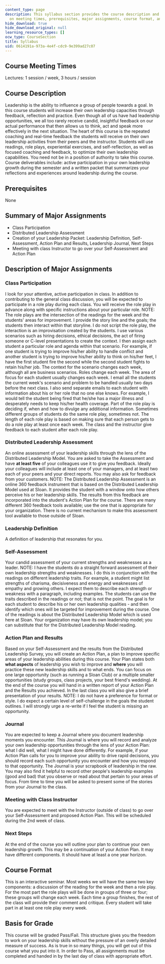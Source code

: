 ```yaml
---
content_type: page
description: This syllabus section provides the course description and information
  on meeting times, prerequisites, major assignments, course format, and grading.
hide_download: true
hide_download_original: null
learning_resource_types: []
ocw_type: CourseSection
title: Syllabus
uid: 0614191a-973a-4e4f-cdc9-9e399ad27c07
---
```


Course Meeting Times
--------------------

Lectures: 1 session / week, 3 hours / session

Course Description
------------------

Leadership is the ability to influence a group of people towards a goal. In this course students will increase their own leadership capacities through feedback, reflection and practice. Even though all of us have had leadership opportunities, we all too rarely receive candid, insightful feedback on our actual performance that then allows us to think, act and speak more effectively in the next situation. The heart of this course is the repeated coaching and real-time feedback the students will receive on their own leadership activities from their peers and the instructor. Students will use readings, role plays, experiential exercises, and self-reflection, as well as focused coaching and feedback, to optimize their own leadership capabilities. You need not be in a position of authority to take this course. Course deliverables include: active participation in your own leadership growth during the semester and a written packet that summarizes your reflections and experiences around leadership during the course.

Prerequisites
-------------

None

Summary of Major Assignments
----------------------------

*   Class Participation
*   Distributed Leadership Assessment
*   Creation of your Leadership Packet: Leadership Definition, Self-Assessment, Action Plan and Results, Leadership Journal, Next Steps
*   Meeting with class Instructor to go over your Self-Assessment and Action Plan

Description of Major Assignments
--------------------------------

### Class Participation

I look for your attentive, active participation in class. In addition to contributing to the general class discussion, you will be expected to participate in a role play during each class. You will receive the role play in advance along with specific instructions about your particular role. NOTE: The role plays are the intersection of the readings for the week and the students' areas for improvement. I provide the story line and the goals; the students then interact within that storyline. I do not script the role play, the interaction is an improvisation created by the students. I use various scenarios such as hiring decisions, ethical decisions, the act of firing someone or C-level presentations to create the context. I then assign each student a particular role and agenda within that scenario. For example, if one student is trying to improve his/her ability to handle conflict and another student is trying to improve his/her ability to think on his/her feet, I have the first student fire the second while the second student fights to retain his/her job. The context for the scenario changes each week, although all are business scenarios. Roles change each week. The area of focus for each student usually changes each week. I email all the students the current week's scenario and problem to be handled usually two days before the next class. I also send separate emails to each student with information about his or her role that no one else knows. For example, I would tell the student being fired that he/she has a major illness and desperately needs to keep his/her health coverage. Part of the role play is deciding if, when and how to divulge any additional information. Sometimes different groups of students do the same role play, sometimes not. The length of each role play is based on making sure that each person gets to do a role play at least once each week. The class and the instructor give feedback to each student after each role play. 

### Distributed Leadership Assessment

An online assessment of your leadership skills through the lens of the Distributed Leadership Model. You are asked to take the Assessment and have **at least five** of your colleagues use it to give you feedback. Ideally your colleagues will include at least one of your managers, and at least two each of your peers and your direct reports. You may also ask for feedback from your customers. NOTE: The Distributed Leadership Assessment is an online 360 feedback instrument that is based on the Distributed Leadership Model used at Sloan. It provides the student with a window onto how others perceive his or her leadership skills. The results from this feedback are incorporated into the student's Action Plan for the course. There are many different 360 feedback tools available; use the one that is appropriate for your organization. There is no current mechanism to make this assessment tool available to those outside of Sloan.

### Leadership Definition

A definition of leadership that resonates for you.

### Self-Assessment

Your candid assessment of your current strengths and weaknesses as a leader. NOTE: I have the students do a straight forward assessment of their own leadership strengths and weaknesses. I do this in conjunction with the readings on different leadership traits. For example, a student might list strengths of charisma, decisiveness and energy and weaknesses of empathy and growing others. I expect them to describe each strength or weakness with a paragraph, including examples. The students can use the traits described in the readings or not; that is not the point. The goal is for each student to describe his or her own leadership qualities - and then identify which ones will be targeted for improvement during the course. One of the readings is about the Distributed Leadership Model which is used here at Sloan. Your organization may have its own leadership model; you can substitute that for the Distributed Leadership Model reading.

### Action Plan and Results

Based on your Self-Assessment and the results from the Distributed Leadership Survey, you will create an Action Plan, a plan to improve specific areas of your leadership abilities during this course. Your Plan states both **what aspects** of leadership you wish to improve and **where** you will practice these new leadership skills and to what ends. You can focus on one large opportunity (such as running a Sloan Club) or a multiple smaller opportunities (study groups, class projects, your best friend's wedding). At the end of the course you will hand in a written report of your Action Plan and the Results you achieved. In the last class you will also give a brief presentation of your results. NOTE: I do not have a preference for format or style. I do expect a certain level of self-challenge in the goals the student outlines. I will strongly urge a re-write if I feel the student is missing an opportunity.

### Journal

You are expected to keep a Journal where you document leadership moments you encounter. This Journal is where you will record and analyze your own leadership opportunities through the lens of your Action Plan: what I did well, what I might have done differently. For example, if your Action Plan calls for you to improve your ability to drive rapid decisions, you should record each such opportunity you encounter and how you respond to that opportunity. The Journal is your scrapbook of leadership in the raw. You may also find it helpful to record other people's leadership examples (good and bad) that you observe or read about that pertain to your areas of focus. From time to time you will be asked to present some of the stories from your Journal to the class.

### Meeting with Class Instructor

You are expected to meet with the Instructor (outside of class) to go over your Self-Assessment and proposed Action Plan. This will be scheduled during the 2nd week of class.

### Next Steps

At the end of the course you will outline your plan to continue your own leadership growth. This may be a continuation of your Action Plan. It may have different components. It should have at least a one year horizon.

Course Format
-------------

This is an interactive seminar. Most weeks we will have the same two key components: a discussion of the reading for the week and then a role play. For the most part the role plays will be done in groups of three or four; these groups will change each week. Each time a group finishes, the rest of the class will provide their comment and critique. Every student will take part in at least one role play every week.

Basis for Grade
---------------

This course will be graded Pass/Fail. This structure gives you the freedom to work on your leadership skills without the pressure of an overly detailed measure of success. As is true in so many things, you will get out of this course what you put into it. In order to Pass, all assignments must be completed and handed in by the last day of class with appropriate effort.